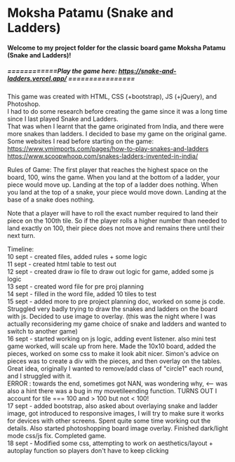 <!-- GA SEI 32 Project 1: Game -->
<!-- ZY, 10 Sept 2021 -->
# Moksha Patamu (Snake and Ladders)

#### Welcome to my project folder for the classic board game Moksha Patamu (Snake and Ladders)!

##### ============Play the game here: https://snake-and-ladders.vercel.app/ ================  
This game was created with HTML, CSS (+bootstrap), JS (+jQuery), and Photoshop.\
I had to do some research before creating the game since it was a long time since I last played Snake and Ladders.\
That was when I learnt that the game originated from India, and there were more snakes than ladders. I decided to base my game on the original game.\
Some websites I read before starting on the game:\
https://www.ymimports.com/pages/how-to-play-snakes-and-ladders  
https://www.scoopwhoop.com/snakes-ladders-invented-in-india/

Rules of Game:
The first player that reaches the highest space on the board, 100, wins the game.
When you land at the bottom of a ladder, your piece would move up. Landing at the top of a ladder does nothing. When you land at the top of a snake, your piece would move down. Landing at the base of a snake does nothing.

Note that a player will have to roll the exact number required to land their piece on the 100th tile. So if the player rolls a higher number than needed to land exactly on 100, their piece does not move and remains there until their next turn.

Timeline: \
10 sept - created files, added rules + some logic\
11 sept - created html table to test out\
12 sept - created draw io file to draw out logic for game, added some js logic\
13 sept - created word file for pre proj planning\
14 sept - filled in the word file, added 10 tiles to test\
15 sept - added more to pre project planning doc, worked on some js code. Struggled very badly trying to draw the snakes and ladders on the board with js. Decided to use image to overlay. (this was the night where I was actually reconsidering my game choice of snake and ladders and wanted to switch to another game)\
16 sept - started working on js logic, adding event listener. also mini test game worked, will scale up from here. Made the 10x10 board, added the pieces, worked on some css to make it look abit nicer. Simon's advice on pieces was to create a div with the pieces, and then overlay on the tables. Great idea, originally I wanted to remove/add class of "circle1" each round, and I struggled with it.\
ERROR : towards the end, sometimes got NAN, was wondering why, <-- was also a hint there was a bug in my movetileending function. TURNS OUT I account for tile === 100 and > 100 but not < 100!\
17 sept - added bootstrap, also asked about overlaying snake and ladder image, got introduced to responsive images, I will try to make sure it works for devices with other screens. Spent quite some time working out the details. Also started photoshopping board image overlay. Finished dark/light mode css/js fix. Completed game.\
18 sept - Modified some css, attempting to work on aesthetics/layout + autoplay function so players don't have to keep clicking